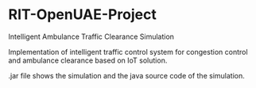 # RIT-OpenUAE-Project
Intelligent Ambulance Traffic Clearance Simulation


Implementation of intelligent traffic control system for congestion control and ambulance clearance based on IoT solution.

.jar file shows the simulation and the java source code of the simulation.
